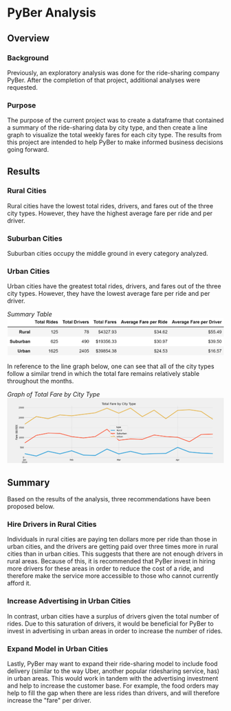 # PyBer Analysis
## Overview 

### Background
Previously, an exploratory analysis was done for the ride-sharing company PyBer. After the completion of that project, additional analyses were requested.  

### Purpose
The purpose of the current project was to create a dataframe that contained a summary of the ride-sharing data by city type, and then create a line graph to visualize the total weekly fares for each city type. The results from this project are intended to help PyBer to make informed business decisions going forward. 

## Results
### Rural Cities

Rural cities have the lowest total rides, drivers, and fares out of the three city types. However, they have the highest average fare per ride and per driver. 

### Suburban Cities 

Suburban cities occupy the middle ground in every category analyzed.

### Urban Cities

Urban cities have the greatest total rides, drivers, and fares out of the three city types. However, they have the lowest average fare per ride and per driver. 

*Summary Table*
![](analysis/overview_table.png)

In reference to the line graph below, one can see that all of the city types follow a similar trend in which the total fare remains relatively stable throughout the months.   

*Graph of Total Fare by City Type*
![](analysis/PyBer_fare_summary.png)

## Summary
Based on the results of the analysis, three recommendations have been proposed below. 

### Hire Drivers in Rural Cities
Individuals in rural cities are paying ten dollars more per ride than those in urban cities, and the drivers are getting paid over three times more in rural cities than in urban cities. This suggests that there are not enough drivers in rural areas. Because of this, it is recommended that PyBer invest in hiring more drivers for these areas in order to reduce the cost of a ride, and therefore make the service more accessible to those who cannot currently afford it. 

### Increase Advertising in Urban Cities
In contrast, urban cities have a surplus of drivers given the total number of rides. Due to this saturation of drivers, it would be beneficial for PyBer to invest in advertising in urban areas in order to increase the number of rides.  

### Expand Model in Urban Cities
Lastly, PyBer may want to expand their ride-sharing model to include food delivery (similar to the way Uber, another popular ridesharing service, has) in urban areas. This would work in tandem with the advertising investment and help to increase the customer base. For example, the food orders may help to fill the gap when there are less rides than drivers, and will therefore increase the "fare" per driver. 